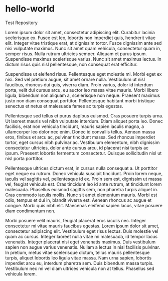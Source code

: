 # hello-world
Test Repository

Lorem ipsum dolor sit amet, consectetur adipiscing elit. Curabitur lacinia scelerisque ex. Fusce est leo, lobortis non imperdiet quis, hendrerit vitae elit. Integer vitae tristique erat, at dignissim tortor. Fusce dignissim ante sed nisi vulputate maximus. Nunc sit amet quam vehicula, consectetur quam in, semper risus. Nulla rutrum ultricies semper. Aliquam et purus ipsum. Suspendisse maximus scelerisque varius. Nunc sit amet maximus lectus. In dictum risus quis nisl pellentesque, non consequat erat efficitur.

Suspendisse ut eleifend risus. Pellentesque eget molestie mi. Morbi eget ex nisi. Sed vel pretium augue, sit amet ornare nulla. Vestibulum ut nisl faucibus, rhoncus dui quis, viverra diam. Proin varius, dolor id interdum porta, velit dui cursus arcu, eu auctor leo massa vitae mauris. Morbi libero ligula, bibendum non aliquam a, scelerisque non neque. Praesent maximus justo non diam consequat porttitor. Pellentesque habitant morbi tristique senectus et netus et malesuada fames ac turpis egestas.

Pellentesque sed tellus et purus dapibus euismod. Cras posuere turpis urna. Ut laoreet mauris vel nibh vulputate interdum. Etiam aliquet porta leo. Donec facilisis, erat non vehicula tincidunt, mauris sapien iaculis magna, a ullamcorper leo dolor nec enim. Donec id convallis tellus. Aenean massa eros, finibus et arcu ac, pulvinar tincidunt massa. Sed rhoncus imperdiet tortor, eget cursus nibh pulvinar ac. Vestibulum elementum, nibh dignissim consectetur ultricies, dolor ante cursus arcu, id placerat nisi turpis ac ipsum. Praesent lobortis fermentum consectetur. Quisque sollicitudin nisl ut nisl porta porttitor.

Pellentesque ultrices dictum erat, in cursus nulla consequat a. Ut porttitor eget neque eu rutrum. Donec vehicula suscipit tincidunt. Proin lorem neque, iaculis vel sagittis vel, pellentesque id ex. Proin sem est, dignissim ut massa vel, feugiat vehicula est. Cras tincidunt leo id ante rutrum, at tincidunt lorem malesuada. Phasellus euismod sagittis sem, non pharetra turpis aliquet in. Cras commodo iaculis mollis. Nunc sit amet elementum mauris. Morbi est odio, tempus et dui in, blandit viverra est. Aenean rhoncus ac augue et congue. Morbi quis nibh elit. Maecenas eleifend sapien lacus, vitae posuere diam condimentum non.

Morbi posuere velit mauris, feugiat placerat eros iaculis nec. Integer consectetur mi vitae mauris faucibus egestas. Lorem ipsum dolor sit amet, consectetur adipiscing elit. Vestibulum eget risus lectus. Duis molestie vel quam ac cursus. Integer laoreet nulla vitae mi malesuada, id tempor lacus venenatis. Integer placerat nisi eget venenatis maximus. Duis vestibulum sapien non augue varius venenatis. Nullam a lectus in nisi facilisis pulvinar. In pretium, metus vitae scelerisque dictum, tellus mauris pellentesque turpis, aliquet lobortis leo ligula vitae massa. Nam urna sapien, lobortis imperdiet arcu eu, interdum pharetra sem. Duis bibendum massa turpis. Vestibulum nec mi vel diam ultrices vehicula non at tellus. Phasellus sed vehicula lorem.
